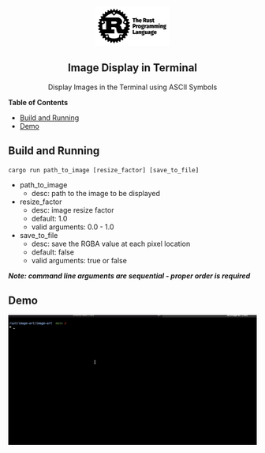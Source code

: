 <br />
<div align="center">
  <a href="https://github.com/JanitSri/rust-image-art-terminal">
    <img src="docs/rust-logo.png" alt="Logo" width="150" height="80">
  </a>

  <h2 align="center">Image Display in Terminal</h2>

  <p align="center">
    Display Images in the Terminal using ASCII Symbols
  </p>
</div>

<!-- START doctoc generated TOC please keep comment here to allow auto update -->
<!-- DON'T EDIT THIS SECTION, INSTEAD RE-RUN doctoc TO UPDATE -->
**Table of Contents** 

- [Build and Running](#build-and-running)
- [Demo](#demo)

<!-- END doctoc generated TOC please keep comment here to allow auto update -->

## Build and Running

```shell
cargo run path_to_image [resize_factor] [save_to_file]
```

- path_to_image
  - desc: path to the image to be displayed
- resize_factor
  - desc: image resize factor  
  - default: 1.0
  - valid arguments: 0.0 - 1.0
- save_to_file
  - desc: save the RGBA value at each pixel location
  - default: false
  - valid arguments: true or false

***Note: command line arguments are sequential - proper order is required***

## Demo

![Example Gif](./docs/demo.gif)

